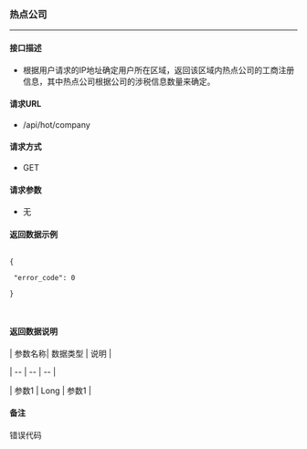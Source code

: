 ### 热点公司

----

#### 接口描述

- 根据用户请求的IP地址确定用户所在区域，返回该区域内热点公司的工商注册信息，其中热点公司根据公司的涉税信息数量来确定。



#### 请求URL

- /api/hot/company



#### 请求方式

- GET



#### 请求参数

- 无



#### 返回数据示例

```

{

 "error_code": 0

}



```

#### 返回数据说明



| 参数名称| 数据类型 | 说明 |

| -- | -- | -- |

| 参数1 | Long | 参数1 |



#### 备注

错误代码

